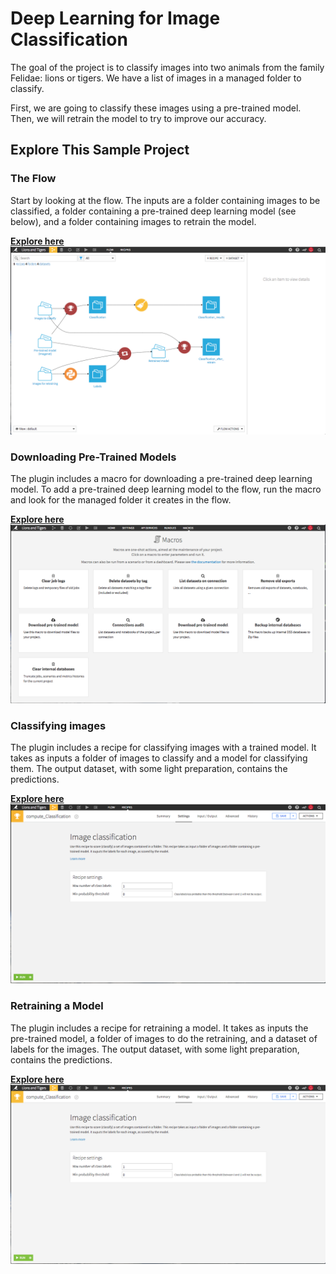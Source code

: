 # Deep Learning for Image Classification

The goal of the project is to classify images into two animals from the family Felidae: lions or tigers.
We have a list of images in a managed folder to classify.

First, we are going to classify these images using a pre-trained model. Then, we will retrain the model to try to improve our accuracy.

## Explore This Sample Project

### The Flow
Start by looking at the flow. The inputs are a folder containing images to be classified, a folder containing a pre-trained deep learning model (see below), and a folder containing images to retrain the model.

[**Explore here**](https://dsg.dss.bat.com/projects/LIONANDTIGER/flow/)
![flow](https://github.com/PrezSeah/galleryres/raw/main/dataiku/dataiku/deep-learning-for-image-classification/images/flow.png)

### Downloading Pre-Trained Models
The plugin includes a macro for downloading a pre-trained deep learning model. To add a pre-trained deep learning model to the flow, run the macro and look for the managed folder it creates in the flow.

[**Explore here**](https://dsg.dss.bat.com/projects/LIONANDTIGER/managedfolder/Jv4WSAUt/view/)
![pre-trained-model](https://github.com/PrezSeah/galleryres/raw/main/dataiku/dataiku/deep-learning-for-image-classification/images/pre-trained-model.png)

### Classifying images
The plugin includes a recipe for classifying images with a trained model. It takes as inputs a folder of images to classify and a model for classifying them. The output dataset, with some light preparation, contains the predictions.

[**Explore here**](https://dsg.dss.bat.com/projects/LIONANDTIGER/datasets/Classification_results/explore/)
![classifying-images](https://github.com/PrezSeah/galleryres/raw/main/dataiku/dataiku/deep-learning-for-image-classification/images/classifying-images.png)

### Retraining a Model
The plugin includes a recipe for retraining a model. It takes as inputs the pre-trained model, a folder of images to do the retraining, and a dataset of labels for the images. The output dataset, with some light preparation, contains the predictions.

[**Explore here**](https://dsg.dss.bat.com/projects/LIONANDTIGER/datasets/Classification_after_retrain_results/explore/)
![retraining-model](https://github.com/PrezSeah/galleryres/raw/main/dataiku/dataiku/deep-learning-for-image-classification/images/retraining-model.png)
